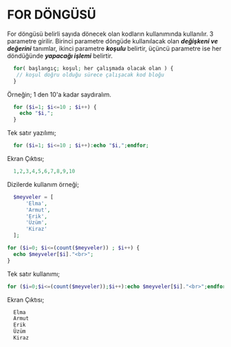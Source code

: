 # FOR DÖNGÜSÜ

For döngüsü belirli sayıda dönecek olan kodların kullanımında kullanılır. 3 parametre girilir. Birinci parametre döngüde kullanılacak olan ***değişkeni ve değerini*** tanımlar, ikinci parametre ***koşulu*** belirtir, üçüncü parametre ise her döndüğünde ***yapacağı işlemi*** belirtir.

```php
  for( başlangıç; koşul; her çalışmada olacak olan ) {
   // koşul doğru olduğu sürece çalışacak kod bloğu
  }
```

Örneğin; 1 den 10'a kadar saydıralım.

```php
  for ($i=1; $i<=10 ; $i++) {
    echo "$i,";
  }
```

Tek satır yazılımı;
```php
  for ($i=1; $i<=10 ; $i++):echo "$i,";endfor;
```

Ekran Çıktısı;

```php
  1,2,3,4,5,6,7,8,9,10
```

Dizilerde kullanım örneği;

```php
  $meyveler = [
      'Elma',
      'Armut',
      'Erik',
      'Üzüm',
      'Kiraz'
  ];

for ($i=0; $i<=(count($meyveler)) ; $i++) {
  echo $meyveler[$i]."<br>";
}
```

Tek satır kullanımı;

```php
for ($i=0;$i<=(count($meyveler));$i++):echo $meyveler[$i]."<br>";endfor;
```

Ekran Çıktısı;

```php
  Elma
  Armut
  Erik
  Üzüm
  Kiraz
```
